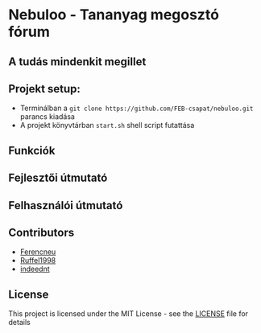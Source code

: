 # Nebuloo - Tananyag megosztó fórum

## A tudás mindenkit megillet



## Projekt setup:

- Terminálban a `git clone https://github.com/FEB-csapat/nebuloo.git` parancs kiadása
- A projekt könyvtárban `start.sh` shell script futattása

## Funkciók


## Fejlesztői útmutató

## Felhasználói útmutató

## Contributors
- [Ferencneu](https://github.com/Ferencneu)
- [Ruffel1998](https://github.com/Ruffel1998)
- [indeednt](https://github.com/indeednt)

## License
This project is licensed under the MIT License - see the [LICENSE](LICENSE) file for details